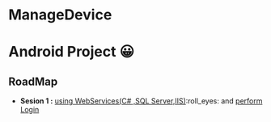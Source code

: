 # ManageDevice
# Android Project :grinning:
<h2>RoadMap</h2>

  <ul>
    <li><b>Sesion 1 :</b> <a href="https://github.com/Nguyen-Thanh-Phuong/ManageDevices">using WebServices(C# ,SQL Server,IIS)</a>:roll_eyes:  and <a href="https://github.com/Nguyen-Thanh-Phuong/ManageDevice/tree/master/app/src/main/java/com/danang/managedevice">perform Login</a></li>
  </ul>

